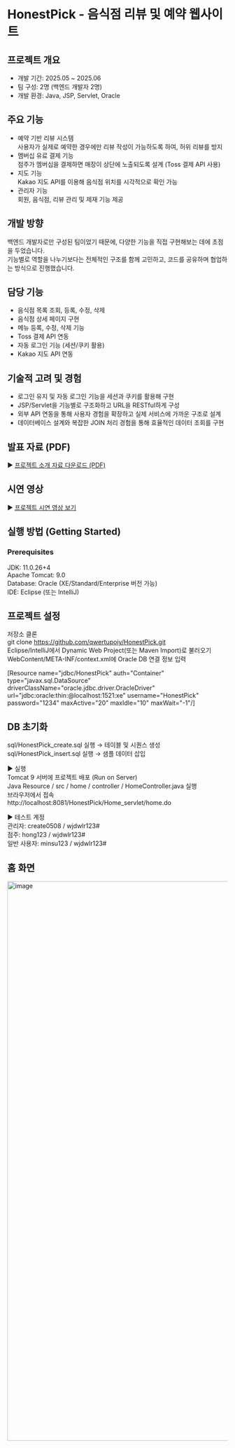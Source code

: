 # HonestPick - 음식점 리뷰 및 예약 웹사이트

## 프로젝트 개요
- 개발 기간: 2025.05 ~ 2025.06
- 팀 구성: 2명 (백엔드 개발자 2명)
- 개발 환경: Java, JSP, Servlet, Oracle

## 주요 기능
- 예약 기반 리뷰 시스템  
  사용자가 실제로 예약한 경우에만 리뷰 작성이 가능하도록 하여, 허위 리뷰를 방지
- 멤버십 유료 결제 기능  
  점주가 멤버십을 결제하면 매장이 상단에 노출되도록 설계 (Toss 결제 API 사용)
- 지도 기능  
  Kakao 지도 API를 이용해 음식점 위치를 시각적으로 확인 가능
- 관리자 기능  
  회원, 음식점, 리뷰 관리 및 제재 기능 제공

## 개발 방향
백엔드 개발자로만 구성된 팀이었기 때문에, 다양한 기능을 직접 구현해보는 데에 초점을 두었습니다.  
기능별로 역할을 나누기보다는 전체적인 구조를 함께 고민하고, 코드를 공유하며 협업하는 방식으로 진행했습니다.

## 담당 기능
- 음식점 목록 조회, 등록, 수정, 삭제
- 음식점 상세 페이지 구현
- 메뉴 등록, 수정, 삭제 기능
- Toss 결제 API 연동
- 자동 로그인 기능 (세션/쿠키 활용)
- Kakao 지도 API 연동

## 기술적 고려 및 경험
- 로그인 유지 및 자동 로그인 기능을 세션과 쿠키를 활용해 구현
- JSP/Servlet을 기능별로 구조화하고 URL을 RESTful하게 구성
- 외부 API 연동을 통해 사용자 경험을 확장하고 실제 서비스에 가까운 구조로 설계
- 데이터베이스 설계와 복잡한 JOIN 처리 경험을 통해 효율적인 데이터 조회를 구현

## 발표 자료 (PDF)
▶ [프로젝트 소개 자료 다운로드 (PDF)](https://drive.google.com/file/d/17fujddKVnLxMY6W3MY2no9gvSD2rdjTl/view?usp=sharing)

## 시연 영상
▶ [프로젝트 시연 영상 보기](https://drive.google.com/file/d/1bDkzHl1yo9qC2cL4pnf8bBQMRf2Ma54k/view?usp=sharing)

## 실행 방법 (Getting Started)
### Prerequisites
JDK: 11.0.26+4  
Apache Tomcat: 9.0  
Database: Oracle (XE/Standard/Enterprise 버전 가능)  
IDE: Eclipse (또는 IntelliJ)  

## 프로젝트 설정
저장소 클론  
git clone https://github.com/qwertupoiy/HonestPick.git  
Eclipse/IntelliJ에서 Dynamic Web Project(또는 Maven Import)로 불러오기  
WebContent/META-INF/context.xml에 Oracle DB 연결 정보 입력  

[Resource
    name="jdbc/HonestPick"
    auth="Container"
    type="javax.sql.DataSource"
    driverClassName="oracle.jdbc.driver.OracleDriver"
    url="jdbc:oracle:thin:@localhost:1521:xe"
    username="HonestPick"
    password="1234"
    maxActive="20"
    maxIdle="10"
    maxWait="-1"/]

## DB 초기화
sql/HonestPick_create.sql 실행 → 테이블 및 시퀀스 생성  
sql/HonestPick_insert.sql 실행 → 샘플 데이터 삽입  

▶ 실행  
Tomcat 9 서버에 프로젝트 배포 (Run on Server)  
Java Resource / src / home / controller / HomeController.java 실행  
브라우저에서 접속  
http://localhost:8081/HonestPick/Home_servlet/home.do  

▶ 테스트 계정  
관리자: create0508 / wjdwlr123#  
점주: hong123 / wjdwlr123#  
일반 사용자: minsu123 / wjdwlr123#  

## 홈 화면
<img width="954" height="1278" alt="image" src="https://github.com/user-attachments/assets/c43b11a4-01fd-416e-899a-1796d6db96f6" />
